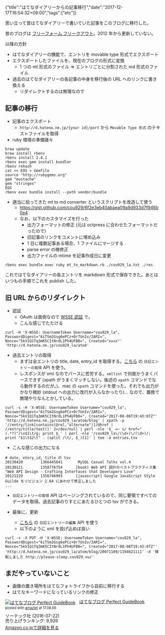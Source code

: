 {"title":"はてなダイアリーからの記事移行","date":"2017-12-17T16:54:32+09:00","tags":["etc"]}

思い立って昔はてなダイアリーで書いていた記事をこのブログに移行した。

昔のブログは [フリーフォーム フリークアウト](http://d.hatena.ne.jp/cou929_la/)。2012 年から更新していない。

以降の方針

- はてなダイアリーの機能で、エントリを movable type 形式でエクスポート
- エクスポートしたファイルを、現在のブログの形式に変換
    - 1 つの mt 形式のファイル => エントリごとに分割された md 形式のファイル
- 過去のはてなダイアリーの各記事の中身を移行後の URL へのリンクに書き換える
    - リダイレクトするのは無理なので

## 記事の移行

- 記事のエクスポート
    - `http://d.hatena.ne.jp/{your id}/port` から `Movable Type 形式` のテキストファイルを取得
- ruby 環境の準備諸々

<pre><code>brew update
brew install rbenv
rbenv install 2.4.1
rbenv exec gem install bundler
rbenv rehash
cat << EOS > Gemfile
source "http://rubygems.org"
gem "mustache"
gem "stringex"
EOS
rbenv exec bundle install --path vendor/bundle
</code></pre>

- 適当に拾ってきた mt to md converter というスクリプトを改造して使う
    - https://gist.github.com/cou929/6f2e3eb40abaea09a9d933d7f946b0e4
    - なお、以下のカスタマイズを行った
        - 出力フォーマットの修正 (元は octpress に合わせたフォーマットだったので)
        - 旧記事のリンクをコメントに埋め込み
        - 1 日に複数記事ある場合、1 ファイルにマージする
        - parse error の微修正
        - 出力ファイルの mtime を記事作成日に変更

<pre><code>rbenv exec bundle exec ruby mt_to_markdown.rb ./cou929_la.txt ./res
</code></pre>

これではてなダイアリーの各エントリを markdown 形式で保存できた。あとはいつもの手順でこれを publish した。

## 旧 URL からのリダイレクト

- 認証
    - OAuth は面倒なので [WSSE 認証](http://developer.hatena.ne.jp/ja/documents/auth/apis/wsse) で。
    - こんな感じでたたける

<pre><code>curl -H 'X-WSSE: UsernameToken Username="cou929_la", PasswordDigest="6iTSm2Gsg6ePCz+Or7UnIv/IARI=", Nonce="5kV1Q1Tq3mK5CItNrdL1Ph4UFB0=", Created="xxxx"' 'http://d.hatena.ne.jp/cou929_la/atom'
</code></pre>

- 過去エントリの取得
    - まずは全エントリの title, date, entry_id を取得する。[こちら](http://developer.hatena.ne.jp/ja/documents/diary/apis/atom) の `日記エントリーの取得` API を使う。
    - レスポンスが xml なのでパースに苦労する。`xmllint` で何故かうまくパースできず (xpath がうまくマッチしない。後述の `xpath` コマンドでなら動作するのだが。)、mac の `xpath` コマンドを使った。それでも出力がかなり微妙 (stdout への出力に改行が入らなかったり)... なので、置換で無理やりなんとかしている。

<pre><code>curl -s -H 'X-WSSE: UsernameToken Username="cou929_la", PasswordDigest="6iTSm2Gsg6ePCz+Or7UnIv/IARI=", Nonce="5kV1Q1Tq3mK5CItNrdL1Ph4UFB0=", Created="2017-08-06T19:43:07Z"' 'http://d.hatena.ne.jp/cou929_la/atom/blog' | xpath -p '//entry/link[contains(@rel,"alternate")]/@href | //entry/title/text()' 2>/dev/null | perl -nle '$_ =~ s/ href="(.*?)"/\n$1\t/g; print $_' | perl -nle '/cou929_la\/(\d+)\/(\d+)/; print "$1\t$2\t" . (split /\t/, $_)[1]' | tee -a entries.tsv
</code></pre>

- こんな感じの出力になる

<pre><code># date, etnry_id, title の tsv
20130420        1366445641       MySQL Casual Talks vol.4
20130121        1358776754      [book] Web API 設計のベストプラクティス集 "Web API Design - Crafting Interfaces that Developers Love"
20121229        1356746993      [javascript] Google JavaScript Style Guilde をリビジョン 2.64 にあわせて修正しました
...
</code></pre>

- `日記エントリーの取得` API はページングされているので、同じ要領ですべてのデータを取得。過去記事のりすとにあたるひとつの tsv ができる。

- 最後に、更新
    - [こちら](http://developer.hatena.ne.jp/ja/documents/diary/apis/atom) の `日記エントリーの編集` API を使う
    - 以下のように xml を投げ込めば良い

<pre><code>curl -s -X PUT -H 'X-WSSE: UsernameToken Username="cou929_la", PasswordDigest="6iTSm2Gsg6ePCz+Or7UnIv/IARI=", Nonce="5kV1Q1Tq3mK5CItNrdL1Ph4UFB0=", Created="2017-08-06T19:43:07Z"' 'http://d.hatena.ne.jp/cou929_la/atom/blog/20071109/1194621111' -d '<?xml version="1.0" encoding="utf-8"?><entry xmlns="http://purl.org/atom/ns#"><title>はじめます</title><content type="text/plain">移転しました http://please-sleep.cou929.nu/</content></entry>'
</code></pre>

## まだやっていないこと

- 画像の置き場所をはてなフォトライフから自前に移行する
- はてなキーワードになっているリンクの修正

<div class="amazlet-box" style="margin-bottom:0px;"><div class="amazlet-image" style="float:left;margin:0px 12px 1px 0px;"><a href="http://www.amazon.co.jp/exec/obidos/ASIN/B01IQQTCDA/pleasesleep-22/ref=nosim/" name="amazletlink" target="_blank"><img src="https://images-fe.ssl-images-amazon.com/images/I/51YyioxNlgL._SL160_.jpg" alt="はてなブログ Perfect GuideBook" style="border: none;" /></a></div><div class="amazlet-info" style="line-height:120%; margin-bottom: 10px"><div class="amazlet-name" style="margin-bottom:10px;line-height:120%"><a href="http://www.amazon.co.jp/exec/obidos/ASIN/B01IQQTCDA/pleasesleep-22/ref=nosim/" name="amazletlink" target="_blank">はてなブログ Perfect GuideBook</a><div class="amazlet-powered-date" style="font-size:80%;margin-top:5px;line-height:120%">posted with <a href="http://www.amazlet.com/" title="amazlet" target="_blank">amazlet</a> at 17.08.06</div></div><div class="amazlet-detail">ソーテック社 (2016-07-22)<br />売り上げランキング: 9,926<br /></div><div class="amazlet-sub-info" style="float: left;"><div class="amazlet-link" style="margin-top: 5px"><a href="http://www.amazon.co.jp/exec/obidos/ASIN/B01IQQTCDA/pleasesleep-22/ref=nosim/" name="amazletlink" target="_blank">Amazon.co.jpで詳細を見る</a></div></div></div><div class="amazlet-footer" style="clear: left"></div></div>
